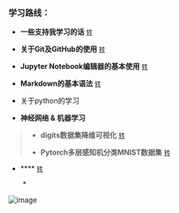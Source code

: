 ### 学习路线：
* **一些支持我学习的话** [`转`](https://github.com/l399989567/Learning-Road/blob/main/资源/somewords.md)<br>

* **关于Git及GitHub的使用** [`转`](https://github.com/l399989567/Learning-Road/blob/main/资源/Git%E5%8F%8AGitHub%E5%AD%A6%E4%B9%A0%E8%AE%B0%E5%BD%95.md)
  
* **Jupyter Notebook编辑器的基本使用** [`转`](https://github.com/l399989567/Learning-Road/blob/main/资源/Jupyter%20notebook%E5%BF%AB%E9%80%9F%E4%B8%8A%E6%89%8B.md)

* **Markdown的基本语法** [`转`](https://github.com/l399989567/Learning-Road/blob/main/%E8%B5%84%E6%BA%90/Markdown%E7%9A%84%E5%9F%BA%E6%9C%AC%E8%AF%AD%E6%B3%95%E5%B0%8F%E8%AE%B0.md)

* 关于python的学习

* **神经网络 & 机器学习** <br>

> * **digits数据集降维可视化** [`转`](https://github.com/l399989567/Learning-Road/blob/main/%E8%B5%84%E6%BA%90/digits%E6%95%B0%E6%8D%AE%E9%9B%86%E9%99%8D%E7%BB%B4%E5%8F%AF%E8%A7%86%E5%8C%96.ipynb)<br>
>
> * **Pytorch多层感知机分类MNIST数据集** [`转`](https://github.com/l399989567/Learning-Road/blob/main/资源/Pytorch多层感知机分类MNIST数据集.ipynb)<br>






* **** [`转`]()<br>

&emsp;&emsp;*   




![image](https://user-images.githubusercontent.com/43770754/150632018-1c1a8be4-006e-479c-b56c-2c37ad5965f7.png)
